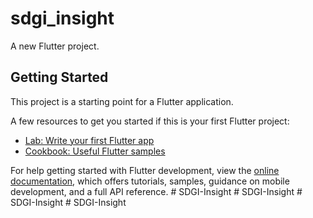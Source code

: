 # sdgi_insight

A new Flutter project.

## Getting Started

This project is a starting point for a Flutter application.

A few resources to get you started if this is your first Flutter project:

- [Lab: Write your first Flutter app](https://docs.flutter.dev/get-started/codelab)
- [Cookbook: Useful Flutter samples](https://docs.flutter.dev/cookbook)

For help getting started with Flutter development, view the
[online documentation](https://docs.flutter.dev/), which offers tutorials,
samples, guidance on mobile development, and a full API reference.
#   S D G I - I n s i g h t  
 #   S D G I - I n s i g h t  
 #   S D G I - I n s i g h t  
 #   S D G I - I n s i g h t  
 